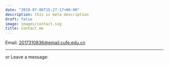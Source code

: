 ```yaml
---
date: "2019-07-06T15:27:17+06:00"
description: this is meta description
draft: false
image: images/contact.svg
title: Contact me
---
```


Email: 2017310836@email.cufe.edu.cn

***

or Leave a message: